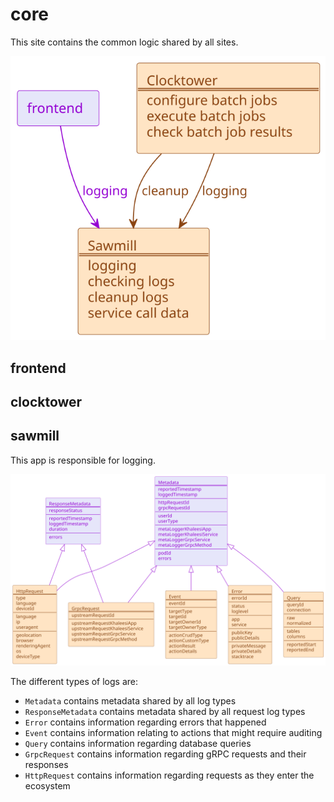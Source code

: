 # core

This site contains the common logic shared by all sites.

![Core Structure](/documentation/images/logical-structure/core.svg)

## frontend

## clocktower

## sawmill

This app is responsible for logging.

![Sawmill Structure](/documentation/images/logical-structure/core-sawmill.svg)

The different types of logs are:

* `Metadata` contains metadata shared by all log types
* `ResponseMetadata` contains metadata shared by all request log types
* `Error` contains information regarding errors that happened
* `Event` contains information relating to actions that might require auditing
* `Query` contains information regarding database queries
* `GrpcRequest` contains information regarding gRPC requests and their responses
* `HttpRequest` contains information regarding requests as they enter the ecosystem
